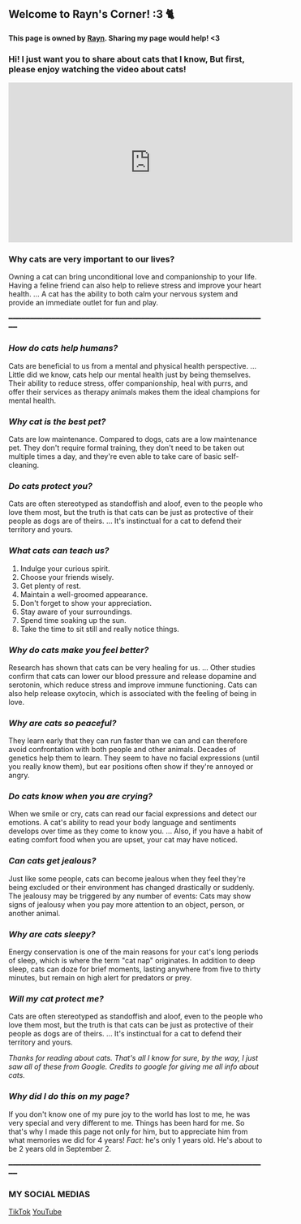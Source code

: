 ## Welcome to Rayn's Corner! :3 🐈
**This page is owned by [Rayn](https://www.facebook.com/rayn.rayn.98284566). Sharing my page would help! <3**


### Hi! I just want you to share about cats that I know, But first, please enjoy watching the video about cats!

<iframe width="560" height="315" src="https://www.youtube.com/embed/aHKtChm6kgI" title="YouTube video player" frameborder="0" allow="accelerometer; autoplay; clipboard-write; encrypted-media; gyroscope; picture-in-picture" allowfullscreen></iframe>



### Why cats are very important to our lives? 

Owning a cat can bring unconditional love and companionship to your life. Having a feline friend can also help to relieve stress and improve your heart health. ... A cat has the ability to both calm your nervous system and provide an immediate outlet for fun and play.


━━━━━━━━━━━━━━━━━━━━━━━━━━━━━━━━━━━━━━━━━━━━━━━━━━━━━━━━━━━━━


### *How do cats help humans?*

Cats are beneficial to us from a mental and physical health perspective. ... Little did we know, cats help our mental health just by being themselves. Their ability to reduce stress, offer companionship, heal with purrs, and offer their services as therapy animals makes them the ideal champions for mental health.


### *Why cat is the best pet?*

Cats are low maintenance. Compared to dogs, cats are a low maintenance pet. They don't require formal training, they don't need to be taken out multiple times a day, and they're even able to take care of basic self-cleaning.


### *Do cats protect you?*

Cats are often stereotyped as standoffish and aloof, even to the people who love them most, but the truth is that cats can be just as protective of their people as dogs are of theirs. ... It's instinctual for a cat to defend their territory and yours.


### *What cats can teach us?*
1. Indulge your curious spirit. 
2. Choose your friends wisely. 
3. Get plenty of rest. 
4. Maintain a well-groomed appearance.
5. Don't forget to show your appreciation.
6. Stay aware of your surroundings.
7. Spend time soaking up the sun.
8. Take the time to sit still and really notice things.



### *Why do cats make you feel better?*
Research has shown that cats can be very healing for us. ... Other studies confirm that cats can lower our blood pressure and release dopamine and serotonin, which reduce stress and improve immune functioning. Cats can also help release oxytocin, which is associated with the feeling of being in love.



### *Why are cats so peaceful?*
They learn early that they can run faster than we can and can therefore avoid confrontation with both people and other animals. Decades of genetics help them to learn. They seem to have no facial expressions (until you really know them), but ear positions often show if they're annoyed or angry.



### *Do cats know when you are crying?*
When we smile or cry, cats can read our facial expressions and detect our emotions. A cat's ability to read your body language and sentiments develops over time as they come to know you. ... Also, if you have a habit of eating comfort food when you are upset, your cat may have noticed.



### *Can cats get jealous?*
Just like some people, cats can become jealous when they feel they're being excluded or their environment has changed drastically or suddenly. The jealousy may be triggered by any number of events: Cats may show signs of jealousy when you pay more attention to an object, person, or another animal.


### *Why are cats sleepy?*
Energy conservation is one of the main reasons for your cat's long periods of sleep, which is where the term "cat nap" originates. In addition to deep sleep, cats can doze for brief moments, lasting anywhere from five to thirty minutes, but remain on high alert for predators or prey.


### *Will my cat protect me?*
Cats are often stereotyped as standoffish and aloof, even to the people who love them most, but the truth is that cats can be just as protective of their people as dogs are of theirs. ... It's instinctual for a cat to defend their territory and yours.


 *Thanks for reading about cats. That's all I know for sure, by the way, I just saw all of these from Google. Credits to google for giving me all info about cats.*


### *Why did I do this on my page?*
If you don't know one of my pure joy to the world has lost to me, he was very special and very different to me. Things has been hard for me. So that's why I made this page not only for him, but to appreciate him from what memories we did for 4 years! *Fact:* he's only 1 years old. He's about to be 2 years old in September 2.


━━━━━━━━━━━━━━━━━━━━━━━━━━━━━━━━━━━━━━━━━━━━━━━━━━━━━━━━━━━━━

### MY SOCIAL MEDIAS

[TikTok](https://www.tiktok.com/@39rainy)
[YouTube](https://www.youtube.com/channel/UCl49gVgpXPgn2UNvnb1yFHA)

